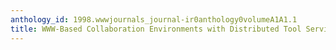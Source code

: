 ```yaml
---
anthology_id: 1998.wwwjournals_journal-ir0anthology0volumeA1A1.1
title: WWW-Based Collaboration Environments with Distributed Tool Services
---
```

